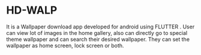 # HD-WALP
It is a Wallpaper download app developed for android using FLUTTER . User can view lot of images in the home gallery, also can directly go to special theme wallpaper and can search their desired wallpaper. They can set the wallpaper as home screen, lock screen or both.
